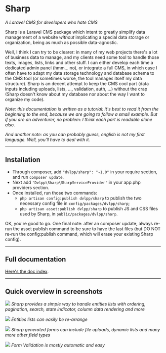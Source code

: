 # Sharp

*A Laravel CMS for developers who hate CMS*

Sharp is a Laravel CMS package which intent to greatly simplify data management of a website *without* implicating a special data storage or organization, being as much as possible data-agnostic. 

Well, I think I can try to be clearer: in many of my web projects there's a lot of business data to manage, and my clients need some tool to handle those texts, images, lists, links and other stuff. I can either develop each time a dedicated admin panel (hmm... no), or integrate a full CMS, in which case I often have to adapt my data storage technology and database schema to the CMS tool (or sometimes worse, the tool manages itself my data structure). Sharp is an decent attempt to keep the CMS cool part (data inputs including uploads, lists, ..., validation, auth, ...) without the crap (Sharp doesn't know about my database nor about the way I want to organize my code).

*Note: this documentation is written as a tutorial: it's best to read it from the beginning to the end, because we are going to follow a small example. But if you are an adventurer, no problem: I think each part is readable alone also.*

*And another note: as you can probably guess, english is not my first language. Well, you'll have to deal with it.*

---

## Installation

- Through composer, add `"dvlpp/sharp": "~1.0"` in your require section, and run `composer update`.
- Next add `'Dvlpp\Sharp\SharpServiceProvider'` in your app.php providers section.
- Once installed, run those two commands:
	- `php artisan config:publish dvlpp/sharp` to publish the two necessary config file in `config/packages/dvlpp/sharp`;
	- `php artisan asset:publish dvlpp/sharp` to publish JS and CSS files used by Sharp, in `public/packages/dvlpp/sharp`.

OK, you're good to go. One final note: after an composer update, always re-run the asset publish command to be sure to have the last files (but DO NOT re-run the config:publish command, which will erase your existing Sharp config).

---

## Full documentation

[Here's the doc index](docs/index.md).

---

## Quick overview in screenshots

![](docs/img/listview-giraffe-search-pagination-sublist.png)
*Sharp provides a simple way to handle entities lists with ordering, pagination, search, state indicator, column data rendering and more*

![](docs/img/listview-zones-reorder.png)
*Entities lists can easily be re-arrange*

![](docs/img/formview-giraffe.png)
*Sharp generated forms can include file uploads, dynamic lists and many more other field types*

![](docs/img/formview-validation.png)
*Form Validation is mostly automatic and easy*